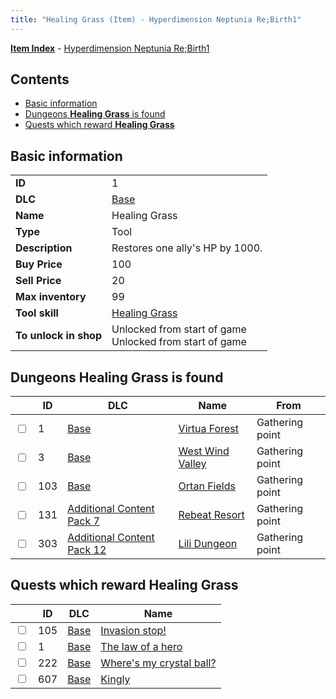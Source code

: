 ```yaml
---
title: "Healing Grass (Item) - Hyperdimension Neptunia Re;Birth1"
---
```


[**Item Index**](/neptunia/rb1/item/index.html) - [Hyperdimension Neptunia Re;Birth1](/neptunia/rb1)

## Contents

- [Basic information](#basic-information)
- [Dungeons **Healing Grass** is found](#dungeons-healing-grass-is-found)
- [Quests which reward **Healing Grass**](#quests-which-reward-healing-grass)

## Basic information

|   |   |
| -- | -- |
| **ID** | 1 |
| **DLC** | [Base](/neptunia/rb1/dlc/1-base.html) |
| **Name** | Healing Grass |
| **Type** | Tool |
| **Description** | Restores one ally's HP by 1000. |
| **Buy Price** | 100 |
| **Sell Price** | 20 |
| **Max inventory** | 99 |
| **Tool skill** | [Healing Grass](/neptunia/rb1/skill/1-10001-healing-grass.html) |
| **To unlock in shop** | Unlocked from start of game<br />Unlocked from start of game |


## Dungeons **Healing Grass** is found

|    | ID | DLC | Name | From |
| -- | -- | --- | ---- | ---- |
| <input type="checkbox" id="rb1-dungeon-1-1" class="trackbox" /> | 1 | [Base](/neptunia/rb1/dlc/1-base.html) | [Virtua Forest](/neptunia/rb1/dungeon/1-1-virtua-forest.html) | Gathering point |
| <input type="checkbox" id="rb1-dungeon-1-3" class="trackbox" /> | 3 | [Base](/neptunia/rb1/dlc/1-base.html) | [West Wind Valley](/neptunia/rb1/dungeon/1-3-west-wind-valley.html) | Gathering point |
| <input type="checkbox" id="rb1-dungeon-1-103" class="trackbox" /> | 103 | [Base](/neptunia/rb1/dlc/1-base.html) | [Ortan Fields](/neptunia/rb1/dungeon/1-103-ortan-fields.html) | Gathering point |
| <input type="checkbox" id="rb1-dungeon-16-131" class="trackbox" /> | 131 | [Additional Content Pack 7](/neptunia/rb1/dlc/16-pack7.html) | [Rebeat Resort](/neptunia/rb1/dungeon/16-131-rebeat-resort.html) | Gathering point |
| <input type="checkbox" id="rb1-dungeon-21-303" class="trackbox" /> | 303 | [Additional Content Pack 12](/neptunia/rb1/dlc/21-pack12.html) | [Lili Dungeon](/neptunia/rb1/dungeon/21-303-lili-dungeon.html) | Gathering point |


## Quests which reward **Healing Grass**

|    | ID | DLC | Name |
| -- | -- | --- | ---- |
| <input type="checkbox" id="rb1-quest-1-105" class="trackbox" /> | 105 | [Base](/neptunia/rb1/dlc/1-base.html) | [Invasion stop!](/neptunia/rb1/quest/1-105-invasion-stop.html) |
| <input type="checkbox" id="rb1-quest-1-1" class="trackbox" /> | 1 | [Base](/neptunia/rb1/dlc/1-base.html) | [The law of a hero](/neptunia/rb1/quest/1-1-the-law-of-a-hero.html) |
| <input type="checkbox" id="rb1-quest-1-222" class="trackbox" /> | 222 | [Base](/neptunia/rb1/dlc/1-base.html) | [Where's my crystal ball?](/neptunia/rb1/quest/1-222-wheres-my-crystal-ball.html) |
| <input type="checkbox" id="rb1-quest-1-607" class="trackbox" /> | 607 | [Base](/neptunia/rb1/dlc/1-base.html) | [Kingly](/neptunia/rb1/quest/1-607-kingly.html) |
